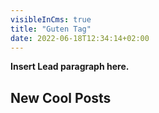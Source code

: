 ```yaml
---
visibleInCms: true
title: "Guten Tag"
date: 2022-06-18T12:34:14+02:00
---
```


**Insert Lead paragraph here.**

## New Cool Posts
